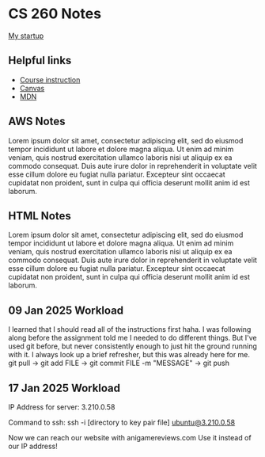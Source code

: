 # CS 260 Notes

[My startup](https://simon.cs260.click)

## Helpful links

- [Course instruction](https://github.com/webprogramming260)
- [Canvas](https://byu.instructure.com)
- [MDN](https://developer.mozilla.org)

## AWS Notes

Lorem ipsum dolor sit amet, consectetur adipiscing elit, sed do eiusmod tempor incididunt ut labore et dolore magna aliqua. Ut enim ad minim veniam, quis nostrud exercitation ullamco laboris nisi ut aliquip ex ea commodo consequat. Duis aute irure dolor in reprehenderit in voluptate velit esse cillum dolore eu fugiat nulla pariatur. Excepteur sint occaecat cupidatat non proident, sunt in culpa qui officia deserunt mollit anim id est laborum.

## HTML Notes

Lorem ipsum dolor sit amet, consectetur adipiscing elit, sed do eiusmod tempor incididunt ut labore et dolore magna aliqua. Ut enim ad minim veniam, quis nostrud exercitation ullamco laboris nisi ut aliquip ex ea commodo consequat. Duis aute irure dolor in reprehenderit in voluptate velit esse cillum dolore eu fugiat nulla pariatur. Excepteur sint occaecat cupidatat non proident, sunt in culpa qui officia deserunt mollit anim id est laborum.

## 09 Jan 2025 Workload

I learned that I should read all of the instructions first haha. I was following along before the assignment told me I needed to do different things. But I've used git before, but never consistently enough to just hit the ground running with it. I always look up a brief refresher, but this was already here for me. git pull -> git add FILE -> git commit FILE -m "MESSAGE" -> git push

## 17 Jan 2025 Workload

IP Address for server: 3.210.0.58

Command to ssh: ssh -i [directory to key pair file] ubuntu@3.210.0.58

Now we can reach our website with anigamereviews.com
Use it instead of our IP address!



